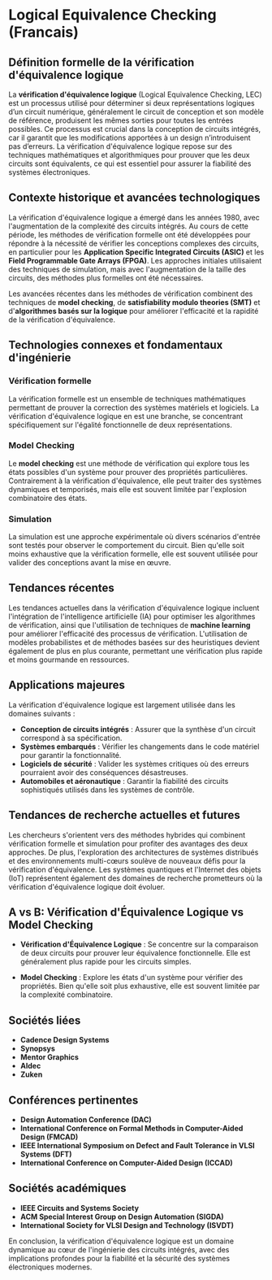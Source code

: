 # Logical Equivalence Checking (Francais)

## Définition formelle de la vérification d'équivalence logique

La **vérification d'équivalence logique** (Logical Equivalence Checking, LEC) est un processus utilisé pour déterminer si deux représentations logiques d’un circuit numérique, généralement le circuit de conception et son modèle de référence, produisent les mêmes sorties pour toutes les entrées possibles. Ce processus est crucial dans la conception de circuits intégrés, car il garantit que les modifications apportées à un design n’introduisent pas d’erreurs. La vérification d'équivalence logique repose sur des techniques mathématiques et algorithmiques pour prouver que les deux circuits sont équivalents, ce qui est essentiel pour assurer la fiabilité des systèmes électroniques.

## Contexte historique et avancées technologiques

La vérification d'équivalence logique a émergé dans les années 1980, avec l'augmentation de la complexité des circuits intégrés. Au cours de cette période, les méthodes de vérification formelle ont été développées pour répondre à la nécessité de vérifier les conceptions complexes des circuits, en particulier pour les **Application Specific Integrated Circuits (ASIC)** et les **Field Programmable Gate Arrays (FPGA)**. Les approches initiales utilisaient des techniques de simulation, mais avec l'augmentation de la taille des circuits, des méthodes plus formelles ont été nécessaires. 

Les avancées récentes dans les méthodes de vérification combinent des techniques de **model checking**, de **satisfiability modulo theories (SMT)** et d'**algorithmes basés sur la logique** pour améliorer l'efficacité et la rapidité de la vérification d'équivalence.

## Technologies connexes et fondamentaux d'ingénierie

### Vérification formelle

La vérification formelle est un ensemble de techniques mathématiques permettant de prouver la correction des systèmes matériels et logiciels. La vérification d'équivalence logique en est une branche, se concentrant spécifiquement sur l'égalité fonctionnelle de deux représentations.

### Model Checking

Le **model checking** est une méthode de vérification qui explore tous les états possibles d'un système pour prouver des propriétés particulières. Contrairement à la vérification d'équivalence, elle peut traiter des systèmes dynamiques et temporisés, mais elle est souvent limitée par l'explosion combinatoire des états.

### Simulation

La simulation est une approche expérimentale où divers scénarios d'entrée sont testés pour observer le comportement du circuit. Bien qu'elle soit moins exhaustive que la vérification formelle, elle est souvent utilisée pour valider des conceptions avant la mise en œuvre.

## Tendances récentes

Les tendances actuelles dans la vérification d'équivalence logique incluent l'intégration de l'intelligence artificielle (IA) pour optimiser les algorithmes de vérification, ainsi que l'utilisation de techniques de **machine learning** pour améliorer l'efficacité des processus de vérification. L'utilisation de modèles probabilistes et de méthodes basées sur des heuristiques devient également de plus en plus courante, permettant une vérification plus rapide et moins gourmande en ressources.

## Applications majeures

La vérification d'équivalence logique est largement utilisée dans les domaines suivants :

- **Conception de circuits intégrés** : Assurer que la synthèse d'un circuit correspond à sa spécification.
- **Systèmes embarqués** : Vérifier les changements dans le code matériel pour garantir la fonctionnalité.
- **Logiciels de sécurité** : Valider les systèmes critiques où des erreurs pourraient avoir des conséquences désastreuses.
- **Automobiles et aéronautique** : Garantir la fiabilité des circuits sophistiqués utilisés dans les systèmes de contrôle.

## Tendances de recherche actuelles et futures

Les chercheurs s'orientent vers des méthodes hybrides qui combinent vérification formelle et simulation pour profiter des avantages des deux approches. De plus, l'exploration des architectures de systèmes distribués et des environnements multi-cœurs soulève de nouveaux défis pour la vérification d'équivalence. Les systèmes quantiques et l'Internet des objets (IoT) représentent également des domaines de recherche prometteurs où la vérification d'équivalence logique doit évoluer.

## A vs B: Vérification d'Équivalence Logique vs Model Checking

- **Vérification d'Équivalence Logique** : Se concentre sur la comparaison de deux circuits pour prouver leur équivalence fonctionnelle. Elle est généralement plus rapide pour les circuits simples.
  
- **Model Checking** : Explore les états d'un système pour vérifier des propriétés. Bien qu'elle soit plus exhaustive, elle est souvent limitée par la complexité combinatoire.

## Sociétés liées

- **Cadence Design Systems**
- **Synopsys**
- **Mentor Graphics**
- **Aldec**
- **Zuken**

## Conférences pertinentes

- **Design Automation Conference (DAC)**
- **International Conference on Formal Methods in Computer-Aided Design (FMCAD)**
- **IEEE International Symposium on Defect and Fault Tolerance in VLSI Systems (DFT)**
- **International Conference on Computer-Aided Design (ICCAD)**

## Sociétés académiques

- **IEEE Circuits and Systems Society**
- **ACM Special Interest Group on Design Automation (SIGDA)**
- **International Society for VLSI Design and Technology (ISVDT)**

En conclusion, la vérification d'équivalence logique est un domaine dynamique au cœur de l'ingénierie des circuits intégrés, avec des implications profondes pour la fiabilité et la sécurité des systèmes électroniques modernes.